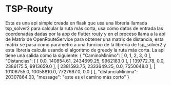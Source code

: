 # TSP-Routy

Esta es una api simple creada en flask que usa 
una libreria llamada tsp_solver2 para calcular la ruta más corta,
usa como datos de entrada las coordenadas dadas por la app de flutter
routy y en el proceso llama a la api de Matrix de OpenRouteService para
obtener una matrix de distancia, esta matrix se pasa como parametro 
a una funcion de la libreria de tsp_solver2 y esta libreria calcula usando
el algoritmo de greedy la ruta más corta.
La api tiene una salida como la siguiente:
{
    "CaminoMinimo": [
        0,
        1,
        2,
        3,
        0
    ],
    "Distancias": [
        [
            0.0,
            140854.61,
            2434699.25,
            9962183.0
        ],
        [
            139772.78,
            0.0,
            2386175.5,
            9913659.0
        ],
        [
            2381593.75,
            2333649.25,
            0.0,
            7550648.0
        ],
        [
            10106755.0,
            10058810.0,
            7727687.0,
            0.0
        ]
    ],
    "distanciaMinima": 20307864.03,
    "message": "este es el camino más corto"
}